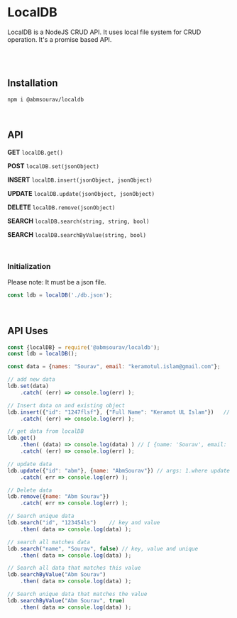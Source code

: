 # LocalDB
LocalDB is a NodeJS CRUD API. 
It uses local file system for CRUD operation. It's a promise based API.

<br>
<br>

## Installation
`npm i @abmsourav/localdb`

<br>

## API

**GET** `localDB.get()`

**POST** `localDB.set(jsonObject)`

**INSERT** `localDB.insert(jsonObject, jsonObject)`

**UPDATE** `localDB.update(jsonObject, jsonObject)`

**DELETE** `localDB.remove(jsonObject)`

**SEARCH** `localDB.search(string, string, bool)`

**SEARCH** `localDB.searchByValue(string, bool)`

<br>

### Initialization
Please note: It must be a json file.
```js
const ldb = localDB('./db.json');
```

<br>

## API Uses
```js
const {localDB} = require('@abmsourav/localdb');
const ldb = localDB();

const data = {names: "Sourav", email: "keramotul.islam@gmail.com"};

// add new data
ldb.set(data)
	.catch( (err) => console.log(err) );

// Insert data on and existing object
ldb.insert({"id": "1247flsf"}, {"Full Name": "Keramot UL Islam"})	// 1. find the object, 2. add property and value
	.catch( (err) => console.log(err) );

// get data from localDB
ldb.get()
	.then( (data) => console.log(data) ) // [ {name: 'Sourav', email: 'keramotul.islam@gmail.com'} ]
	.catch( (err) => console.log(err) );

// update data
ldb.update({"id": "abm"}, {name: "AbmSourav"}) // args: 1.where update'll made, 2.new data
	.catch( err => console.log(err) );

// Delete data
ldb.remove({name: "Abm Sourav"})
	.catch( err => console.log(err) );

// Search unique data
ldb.search("id", "123454ls")	// key and value
	.then( data => console.log(data) );

// search all matches data
ldb.search("name", "Sourav", false)	// key, value and unique
	.then( data => console.log(data) );

// Search all data that matches this value 
ldb.searchByValue("Abm Sourav")
	.then( data => console.log(data) );

// Search unique data that matches the value
ldb.searchByValue("Abm Sourav", true)
	.then( data => console.log(data) );

```
